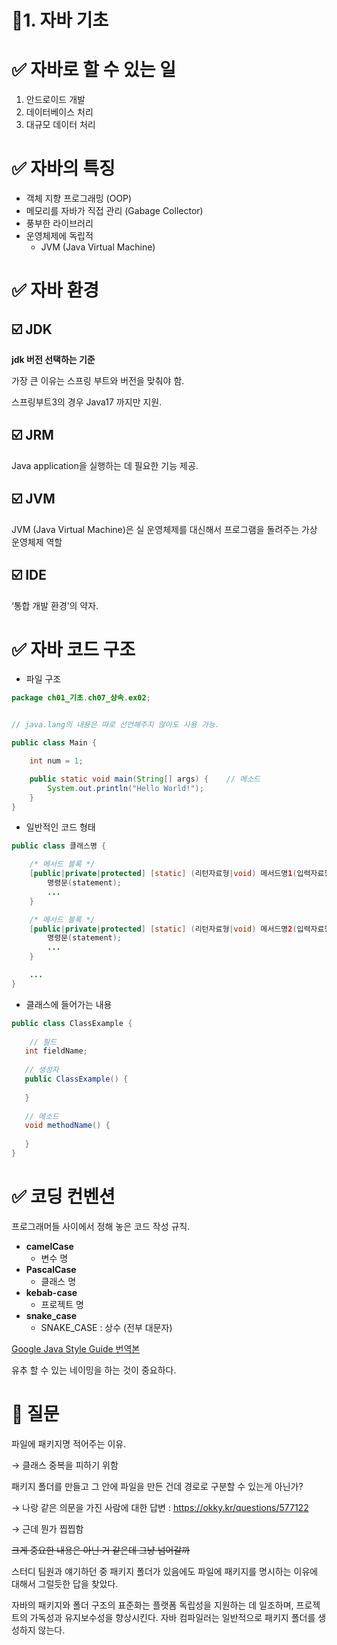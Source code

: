 # 📖1. 자바 기초

# ✅ 자바로 할 수 있는 일

1. 안드로이드 개발
2. 데이터베이스 처리
3. 대규모 데이터 처리

# ✅ 자바의 특징

- 객체 지향 프로그래밍 (OOP)
- 메모리를 자바가 직접 관리 (Gabage Collector)
- 풍부한 라이브러리
- 운영체제에 독립적
  - JVM (Java Virtual Machine)

# ✅ 자바 환경

## ☑️ JDK

**jdk 버전 선택하는 기준**

가장 큰 이유는 스프링 부트와 버전을 맞춰야 함.

스프링부트3의 경우  Java17 까지만 지원.

## ☑️ JRM

Java application을 실행하는 데 필요한 기능 제공.

## ☑️ JVM

JVM (Java Virtual Machine)은 실 운영체제를 대신해서 프로그램을 돌려주는 가상 운영체제 역할

## ☑️ IDE

‘통합 개발 환경’의 약자.

# ✅ 자바 코드 구조

- 파일 구조

```java
package ch01_기초.ch07_상속.ex02;                                                            // 첫 번째 줄은 패키지명


// java.lang의 내용은 따로 선언해주지 않아도 사용 가능.

public class Main {                                                    // 클래스

    int num = 1;                                                        // 전역 변수

    public static void main(String[] args) {    // 메소드
        System.out.println("Hello World!");
    }
}
```

- 일반적인 코드 형태

```java
public class 클래스명 {

    /* 메서드 블록 */
    [public|private|protected] [static] (리턴자료형|void) 메서드명1(입력자료형 매개변수, ...) {
        명령문(statement);
        ...
    }

    /* 메서드 블록 */
    [public|private|protected] [static] (리턴자료형|void) 메서드명2(입력자료형 매개변수, ...) {
        명령문(statement);
        ...
    }

    ...
}
```

- 클래스에 들어가는 내용

```java
public class ClassExample {
    
    // 필드
   int fieldName;
   
   // 생성자
   public ClassExample() {
       
   }
   
   // 메소드
   void methodName() {
       
   }
}
```

# ✅ 코딩 컨벤션

프로그래머들 사이에서 정해 놓은 코드 작성 규칙.

- **camelCase**
  - 변수 명
- **PascalCase**
  - 클래스 명
- **kebab-case**
  - 프로젝트 명
- **snake_case**
  - SNAKE_CASE : 상수 (전부 대문자)

[Google Java Style Guide 번역본](https://github.com/JunHoPark93/google-java-styleguide)

유추 할 수 있는 네이밍을 하는 것이 중요하다.

# 📝 질문

파일에 패키지명 적어주는 이유.

→ 클래스 중복을 피하기 위함

패키지 폴더를 만들고 그 안에 파일을 만든 건데 경로로 구분할 수 있는게 아닌가?

→ 나랑 같은 의문을 가진 사람에 대한 답변 : https://okky.kr/questions/577122

→ 근데 뭔가 찝찝함

~~크게 중요한 내용은 아닌 거 같은데 그냥 넘어갈까~~

스터디 팀원과 얘기하던 중 패키지 폴더가 있음에도 파일에 패키지를 명시하는 이유에 대해서 그럴듯한 답을 찾았다.

자바의 패키지와 폴더 구조의 표준화는 플랫폼 독립성을 지원하는 데 일조하며, 프로젝트의 가독성과 유지보수성을 향상시킨다. 자바 컴파일러는 일반적으로 패키지 폴더를 생성하지 않는다.